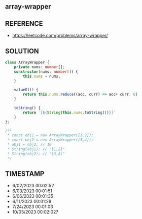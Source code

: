 ## array-wrapper

## REFERENCE

- https://leetcode.com/problems/array-wrapper/

## SOLUTION

``` typescript
class ArrayWrapper {
    private nums: number[];
	constructor(nums: number[]) {
        this.nums = nums;
    }

	valueOf() {
        return this.nums.reduce((acc, curr) => acc+ curr, 0)
    }

	toString() {
        return `[${String(this.nums.toString())}]`
    }
};

/**
 * const obj1 = new ArrayWrapper([1,2]);
 * const obj2 = new ArrayWrapper([3,4]);
 * obj1 + obj2; // 10
 * String(obj1); // "[1,2]"
 * String(obj2); // "[3,4]"
 */
```


## TIMESTAMP

- 6/02/2023 00:02:52
- 6/03/2023 00:01:51
- 6/06/2023 00:01:35
- 6/11/2023 00:01:28
- 7/24/2023 00:01:03
- 10/05/2023 00:02:027
